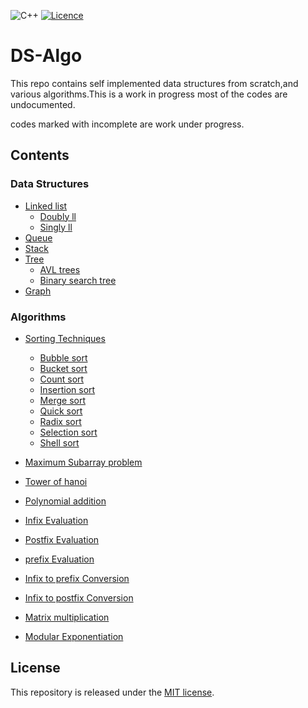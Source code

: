 <img alt="C++" src="https://img.shields.io/badge/c++-%2300599C.svg?style=for-the-badge&logo=c%2B%2B&logoColor=white"/> [![Licence](https://img.shields.io/github/license/Ileriayo/markdown-badges?style=for-the-badge)](./LICENSE)

# DS-Algo

This repo contains self implemented data structures from scratch,and various algorithms.This is a work in progress most of the codes are undocumented.

codes marked with incomplete are work under progress.

## Contents

### Data Structures
- [Linked list](./DataStructure/Linked-list)
    - [Doubly ll](./DataStructure/Linked-list/dll.cpp)
    - [Singly ll](./DataStructure/Linked-list/ll.cpp)
- [Queue](./DataStructure/queue/q.cpp)
- [Stack](./DataStructure/Stack/stack.cpp)
- [Tree](./DataStructure/trees)
    - [AVL trees](./DataStructure/trees/avl.cpp)
    - [Binary search tree](./DataStructure/trees/BST.cpp)
- [Graph](./DataStructure/graph/graph.cpp)
### Algorithms
- [Sorting Techniques](./Algorithm/Sorting)
    -  [Bubble sort](./Algorithm/Sorting/bubble.cpp)
    -  [Bucket sort](./Algorithm/Sorting/bucket.cpp)
    -  [Count sort](./Algorithm/Sorting/count.cpp)
    -  [Insertion sort](./Algorithm/Sorting/insertion.cpp)
    -  [Merge sort](./Algorithm/Sorting/merge.cpp)
    -  [Quick sort](./Algorithm/Sorting/quick.cpp)
    -  [Radix sort](./Algorithm/Sorting/radix.cpp)
    -  [Selection sort](./Algorithm/Sorting/selection.cpp)
    -  [Shell sort](./Algorithm/Sorting/shell.cpp)
    

- [Maximum Subarray problem](./Algorithm/div-and-conq/max-sub-array.cpp)
- [Tower of hanoi](./Algorithm/stack-based/TOH.cpp)
- [Polynomial addition](./Algorithm/list-based/polynomial_add.cpp)
- [Infix Evaluation](./Algorithm/stack-based/infix_eval.cpp)
- [Postfix Evaluation](./Algorithm/stack-based/postfix.cpp)
- [prefix Evaluation](./Algorithm/stack-based/prefix.cpp)
- [Infix to prefix Conversion](./Algorithm/stack-based/infix2prefix.cpp)
- [Infix to postfix Conversion](./Algorithm/stack-based/infix2postfix.cpp)
- [Matrix multiplication](./Algorithm/matrix-multiplication/multiplication.cpp)
- [Modular Exponentiation](./Algorithm/modular-exponentiation/modular-exp.cpp)
## License

This repository is released under the [MIT license](https://opensource.org/licenses/MIT).

